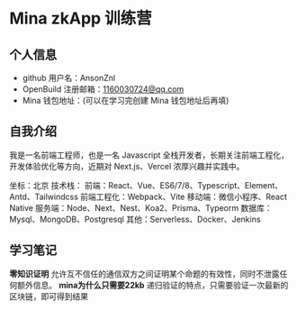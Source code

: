 # Mina zkApp 训练营


## 个人信息

- github 用户名：AnsonZnl
- OpenBuild 注册邮箱：1160030724@qq.com
- Mina 钱包地址：(可以在学习完创建 Mina 钱包地址后再填)

## 自我介绍

我是一名前端工程师，也是一名 Javascript 全栈开发者，长期关注前端工程化，开发体验优化等方向，近期对 Next.js、Vercel 浓厚兴趣并实践中。

坐标：北京
技术栈：
    前端：React、Vue、ES6/7/8、Typescript、Element、Antd、Tailwindcss
    前端工程化：Webpack、Vite
    移动端：微信小程序、React Native
    服务端：Node、Next、Nest、Koa2、Prisma、Typeorm
    数据库：Mysql、MongoDB、Postgresql
    其他：Serverless、Docker、Jenkins

## 学习笔记
 **零知识证明**
允许互不信任的通信双方之间证明某个命题的有效性，同时不泄露任何额外信息。
 **mina为什么只需要22kb**
 递归验证的特点，只需要验证一次最新的区块链，即可得到结果
